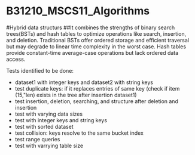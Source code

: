# B31210_MSCS11_Algorithms


#Hybrid data structurs
##It combines the strengths of binary search trees(BSTs) and hash tables to optimize operations like search, insertion, and deletion. Traditional BSTs offer ordered storage and efficient traversal but may degrade to linear time complexity in the worst case. Hash tables provide constant-time average-case operations but lack ordered data access. 


Tests identified to be done:
- dataset1 with integer keys and dataset2 with string keys
- test duplicate keys: if it replaces entries of same key (check if item (15,"len) exists in the tree after insertion dataset1)
- test insertion, deletion, searching, and structure after deletion and insertion
-  test with varying data sizes
- test with integer keys and string keys
- test with sorted dataset
- test collision: keys resolve to the same bucket index 
- test range queries
- test with varrying table size